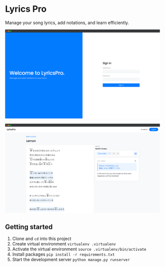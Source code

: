 # Lyrics Pro
Manage your song lyrics, add notations, and learn efficiently.

![login screenshot](static/screenshot-login.png)

![lyric show screenshot](static/screenshot-lyric-show.png)

## Getting started
1. Clone and `cd` into this project
2. Create virtual environment `virtualenv .virtualenv`
3. Activate the virtual environment `source .virtualenv/bin/activate`
4. Install packages `pip install -r requirements.txt`
5. Start the development server `python manage.py runserver`
